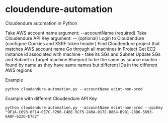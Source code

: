 # cloudendure-automation

Cloudendure automation in Python

Take AWS account name argument: --accountName (required)
Take Cloudendure API Key argument: -- (optional)
Login to Cloudendure (configure Cookies and XSRF token header)
Find Cloudendure project that matches AWS account name
Go through all machines in Project
Get EC2 instance id associated with machine - take its SGs and Subnet
Update SGs and Subnet in Target machine Blueprint to be the same as source machin - found by name as they have same names but different IDs in the different AWS regions

Example
```
python cloudendure-automation.py --accountName ecint-non-prod
```

Example with different Cloudendure API Key
```
python cloudendure-automation.py --accountName ecint-non-prod --apiKey "9F1A-C693-6F14-0E7C-F296-C4BE-5CF5-249A-017E-D864-B9B1-2BD6-5693-6A0F-622D-E7E2"
```
